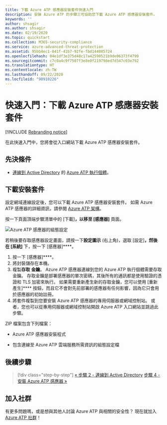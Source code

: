 ```yaml
---
title: 下載 Azure ATP 感應器安裝套件快速入門
description: 安裝 Azure ATP 的步驟三可協助您下載 Azure ATP 感應器安裝套件。
keywords: ''
author: shsagir
ms.author: shsagir
ms.date: 02/19/2020
ms.topic: quickstart
ms.collection: M365-security-compliance
ms.service: azure-advanced-threat-protection
ms.assetid: 95bb4ec1-841f-41b7-92fe-fbd144085724
ms.openlocfilehash: 04e1df3e375d48c17a42590521b9de06373f4799
ms.sourcegitcommit: c7c0a4c9f7507f3e8e0f219798ed7d347c03e792
ms.translationtype: HT
ms.contentlocale: zh-TW
ms.lasthandoff: 09/22/2020
ms.locfileid: "90910226"
---
```

# <a name="quickstart-download-the-azure-atp-sensor-setup-package"></a>快速入門：下載 Azure ATP 感應器安裝套件

[!INCLUDE [Rebranding notice](includes/rebranding.md)]

在此快速入門中，您將會從入口網站下載 Azure ATP 感應器安裝套件。

## <a name="prerequisites"></a>先決條件

- [連線到 Active Directory](install-step2.md) 的 [Azure ATP 執行個體](install-step1.md)。

## <a name="download-the-setup-package"></a>下載安裝套件

設定網域連線設定後，您可以下載 Azure ATP 感應器安裝套件。 如需 Azure ATP 感應器的詳細資訊，請參閱 [Azure ATP 架構](architecture.md)。

按一下頁面頂端步驟清單中的 [下載]****，以移至 [感應器]**** 頁面。

![Azure ATP 感應器的組態設定](media/atp-sensor-config.png)

 若稍後要存取感應器設定畫面，請按一下**設定圖示** (右上角)，選取 [設定]****，然後在 [系統]**** 下，按一下 [感應器]****。  

1. 按一下 [感應器]****。
1. 將封裝儲存在本機。
1. 複製**存取** **金鑰**。 Azure ATP 感應器連線到您的 Azure ATP 執行個體需要存取金鑰。 存取金鑰是部署感應器的單次密碼，其後所有的通訊都是使用驗證的憑證和 TLS 加密來執行。 如果需要重新產生新的存取金鑰，您可以使用 [重新產生]**** 按鈕，而且它不會對先前部署的感應器有任何影響，因為它只會用於感應器的初始註冊。
1. 將套件複製到您要安裝 Azure ATP 感應器的專用伺服器或網域控制站。 或者，您也可以從專用伺服器或網域控制站開啟 Azure ATP 入口網站並跳過此步驟。

ZIP 檔案包含下列檔案：

- Azure ATP 感應器安裝程式

- 包含連線至 Azure ATP 雲端服務所需資訊的組態設定檔

## <a name="next-steps"></a>後續步驟

> [!div class="step-by-step"]
> [« 步驟 2 - 連線到 Active Directory](install-step2.md)
> [步驟 4 - 安裝 Azure ATP 感應器 »](install-step4.md)

## <a name="join-the-community"></a>加入社群

有更多問題嗎，或是想與其他人討論 Azure ATP 與相關的安全性？ 現在就加入 [Azure ATP 社群](https://aka.ms/azureatpcommunity)！
